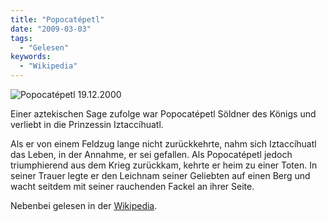 ```yaml
---
title: "Popocatépetl"
date: "2009-03-03"
tags:
  - "Gelesen"
keywords:
  - "Wikipedia"
---
```


![Popocatépetl 19.12.2000](/images/codecandies/popocatepetl_19122000.jpg)

Einer aztekischen Sage zufolge war Popocatépetl Söldner des Königs und verliebt in die Prinzessin Iztaccíhuatl.

Als er von einem Feldzug lange nicht zurückkehrte, nahm sich Iztaccíhuatl das Leben, in der Annahme, er sei gefallen. Als Popocatépetl jedoch triumphierend aus dem Krieg zurückkam, kehrte er heim zu einer Toten. In seiner Trauer legte er den Leichnam seiner Geliebten auf einen Berg und wacht seitdem mit seiner rauchenden Fackel an ihrer Seite.

Nebenbei gelesen in der [Wikipedia](http://de.wikipedia.org/wiki/Popocat%C3%A9petl).
